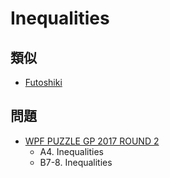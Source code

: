 # Inequalities

## 類似
- [Futoshiki](futoshiki.md)

## 問題
- [WPF PUZZLE GP 2017 ROUND 2](../questions/wpfpgp2017-2.md)
	- A4. Inequalities
	- B7-8. Inequalities
